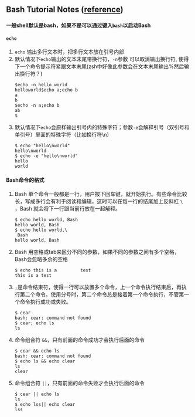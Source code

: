 ## Bash Tutorial Notes ([reference](https://wangdoc.com/bash/intro.html))

#### 一般shell默认是bash，如果不是可以通过键入```bash```以启动Bash

#### ```echo```
1. ```echo``` 输出多行文本时，把多行文本放在引号内部
2. 默认情况下```echo```输出的文本末尾带换行符，```-n```参数 可以取消输出换行符, 使得下一个命令提示符紧跟文本末尾(zsh中好像此参数会在文本末尾输出%然后输出换行符？)
   ```
   $echo -n hello world
   helloworld$echo a;echo b
   a
   b
   $echo -n a;echo b
   ab
   $
   ```
3. 默认情况下```echo```会原样输出引号内的特殊字符；参数```-e```会解释引号（双引号和单引号）里面的特殊字符（比如换行符\n）
   ``` 
   $ echo "hello\nworld"
   hello\nworld
   $ echo -e "hello\nworld"
   hello
   world
   ```
#### Bash命令的格式
1. Bash 单个命令一般都是一行，用户按下回车键，就开始执行。有些命令比较长，写成多行会有利于阅读和编辑，这时可以在每一行的结尾加上反斜杠 ```\ ```，Bash 就会将下一行跟当前行放在一起解释。
   ``` 
   $ echo hello world, Bash
   hello world, Bash
   $ echo hello world,\
    Bash
   hello world, Bash
   ```
2. Bash 用空格或tab来区分不同的参数，如果不同的参数之间有多个空格，Bash会忽略多余的空格
   ``` 
   $ echo this is a         test
   this is a test
   ```
3. ```;```是命令结束符，使得一行可以放置多个命令，上一个命令执行结束后，再执行第二个命令。使用分号时，第二个命令总是接着第一个命令执行，不管第一个命令执行成功或失败。
   ``` 
   $ cear
   bash: cear: command not found
   $ cear; echo ls
   ls
   ```
4. 命令组合符 ```&&```，只有前面的命令成功才会执行后面的命令
   ``` 
   $ cear && echo ls
   bash: cear: command not found
   $ echo ls && echo clear
   ls
   clear
   ```
5. 命令组合符 ```||```，只有前面的命令失败才会执行后面的命令
   ``` 
   $ cear || echo ls
   ls
   $ echo lss|| echo clear
   lss
   ```
   